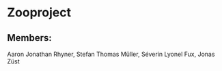 # Zooproject

## Members: 
Aaron Jonathan Rhyner, Stefan Thomas Müller, Séverin Lyonel Fux, Jonas Züst



